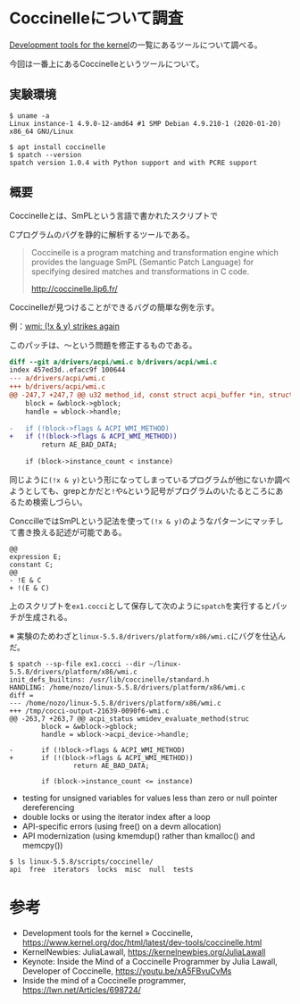 # Coccinelleについて調査

[Development tools for the kernel](https://www.kernel.org/doc/html/latest/dev-tools/index.html)の一覧にあるツールについて調べる。

今回は一番上にあるCoccinelleというツールについて。

## 実験環境

```
$ uname -a
Linux instance-1 4.9.0-12-amd64 #1 SMP Debian 4.9.210-1 (2020-01-20) x86_64 GNU/Linux

$ apt install coccinelle
$ spatch --version
spatch version 1.0.4 with Python support and with PCRE support
```

## 概要

Coccinelleとは、SmPLという言語で書かれたスクリプトで

Cプログラムのバグを静的に解析するツールである。

> Coccinelle is a program matching and transformation engine which provides the language SmPL (Semantic Patch Language) for specifying desired matches and transformations in C code.
> 
> http://coccinelle.lip6.fr/

Coccinelleが見つけることができるバグの簡単な例を示す。

例：[wmi: (!x & y) strikes again](https://git.kernel.org/pub/scm/linux/kernel/git/torvalds/linux.git/commit/?id=e6bafba5b4765a5a252f1b8d31cbf6d2459da337)

このパッチは、～という問題を修正するものである。

```diff
diff --git a/drivers/acpi/wmi.c b/drivers/acpi/wmi.c
index 457ed3d..efacc9f 100644
--- a/drivers/acpi/wmi.c
+++ b/drivers/acpi/wmi.c
@@ -247,7 +247,7 @@ u32 method_id, const struct acpi_buffer *in, struct acpi_buffer *out)
 	block = &wblock->gblock;
 	handle = wblock->handle;
 
-	if (!block->flags & ACPI_WMI_METHOD)
+	if (!(block->flags & ACPI_WMI_METHOD))
 		return AE_BAD_DATA;
 
 	if (block->instance_count < instance)
```

同じように`(!x & y)`という形になってしまっているプログラムが他にないか調べようとしても、grepとかだと`!`や`&`という記号がプログラムのいたるところにあるため検索しづらい。

ConccilleではSmPLという記法を使って`(!x & y)`のようなパターンにマッチして書き換える記述が可能である。

```
@@
expression E;
constant C;
@@
- !E & C
+ !(E & C)
```

上のスクリプトを`ex1.cocci`として保存して次のように`spatch`を実行するとパッチが生成される。

※ 実験のためわざと`linux-5.5.8/drivers/platform/x86/wmi.c`にバグを仕込んだ。

```
$ spatch --sp-file ex1.cocci --dir ~/linux-5.5.8/drivers/platform/x86/wmi.c 
init_defs_builtins: /usr/lib/coccinelle/standard.h
HANDLING: /home/nozo/linux-5.5.8/drivers/platform/x86/wmi.c
diff = 
--- /home/nozo/linux-5.5.8/drivers/platform/x86/wmi.c
+++ /tmp/cocci-output-21639-0090f6-wmi.c
@@ -263,7 +263,7 @@ acpi_status wmidev_evaluate_method(struc
        block = &wblock->gblock;
        handle = wblock->acpi_device->handle;
 
-       if (!block->flags & ACPI_WMI_METHOD)
+       if (!(block->flags & ACPI_WMI_METHOD))
                return AE_BAD_DATA;
 
        if (block->instance_count <= instance)
```

- testing for unsigned variables for values less than zero or null pointer dereferencing
- double locks or using the iterator index after a loop
- API-specific errors (using free() on a devm allocation)
- API modernization (using kmemdup() rather than kmalloc() and memcpy())

```
$ ls linux-5.5.8/scripts/coccinelle/
api  free  iterators  locks  misc  null  tests
```

# 参考
- Development tools for the kernel » Coccinelle, https://www.kernel.org/doc/html/latest/dev-tools/coccinelle.html
- KernelNewbies: JuliaLawall, https://kernelnewbies.org/JuliaLawall
- Keynote: Inside the Mind of a Coccinelle Programmer by Julia Lawall, Developer of Coccinelle, https://youtu.be/xA5FBvuCvMs
- Inside the mind of a Coccinelle programmer, https://lwn.net/Articles/698724/
